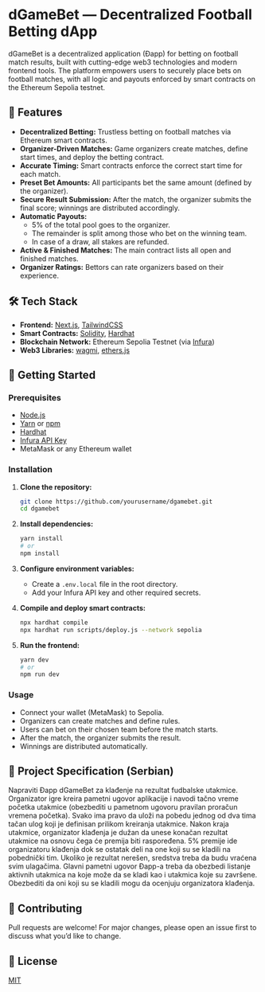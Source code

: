 # dGameBet — Decentralized Football Betting dApp

dGameBet is a decentralized application (Đapp) for betting on football match results, built with cutting-edge web3 technologies and modern frontend tools. The platform empowers users to securely place bets on football matches, with all logic and payouts enforced by smart contracts on the Ethereum Sepolia testnet.

## 🌟 Features

- **Decentralized Betting:** Trustless betting on football matches via Ethereum smart contracts.
- **Organizer-Driven Matches:** Game organizers create matches, define start times, and deploy the betting contract.
- **Accurate Timing:** Smart contracts enforce the correct start time for each match.
- **Preset Bet Amounts:** All participants bet the same amount (defined by the organizer).
- **Secure Result Submission:** After the match, the organizer submits the final score; winnings are distributed accordingly.
- **Automatic Payouts:** 
  - 5% of the total pool goes to the organizer.
  - The remainder is split among those who bet on the winning team.
  - In case of a draw, all stakes are refunded.
- **Active & Finished Matches:** The main contract lists all open and finished matches.
- **Organizer Ratings:** Bettors can rate organizers based on their experience.

## 🛠️ Tech Stack

- **Frontend:** [Next.js](https://nextjs.org/), [TailwindCSS](https://tailwindcss.com/)
- **Smart Contracts:** [Solidity](https://soliditylang.org/), [Hardhat](https://hardhat.org/)
- **Blockchain Network:** Ethereum Sepolia Testnet (via [Infura](https://infura.io/))
- **Web3 Libraries:** [wagmi](https://wagmi.sh/), [ethers.js](https://docs.ethers.org/)

## 🚀 Getting Started

### Prerequisites

- [Node.js](https://nodejs.org/)
- [Yarn](https://yarnpkg.com/) or [npm](https://www.npmjs.com/)
- [Hardhat](https://hardhat.org/)
- [Infura API Key](https://infura.io/)
- MetaMask or any Ethereum wallet

### Installation

1. **Clone the repository:**
   ```bash
   git clone https://github.com/yourusername/dgamebet.git
   cd dgamebet
   ```

2. **Install dependencies:**
   ```bash
   yarn install
   # or
   npm install
   ```

3. **Configure environment variables:**
   - Create a `.env.local` file in the root directory.
   - Add your Infura API key and other required secrets.

4. **Compile and deploy smart contracts:**
   ```bash
   npx hardhat compile
   npx hardhat run scripts/deploy.js --network sepolia
   ```

5. **Run the frontend:**
   ```bash
   yarn dev
   # or
   npm run dev
   ```

### Usage

- Connect your wallet (MetaMask) to Sepolia.
- Organizers can create matches and define rules.
- Users can bet on their chosen team before the match starts.
- After the match, the organizer submits the result.
- Winnings are distributed automatically.

## 📝 Project Specification (Serbian)

Napraviti Đapp dGameBet za klađenje na rezultat fudbalske utakmice. Organizator igre kreira 
pametni ugovor aplikacije i navodi tačno vreme početka utakmice (obezbediti u pametnom 
ugovoru pravilan proračun vremena početka). Svako ima pravo da uloži na pobedu jednog od dva 
tima tačan ulog koji je definisan prilikom kreiranja utakmice. Nakon kraja utakmice, organizator 
klađenja je dužan da unese konačan rezultat utakmice na osnovu čega će premija biti 
raspoređena. 5% premije ide organizatoru klađenja dok se ostatak deli na one koji su se kladili na 
pobednički tim. Ukoliko je rezultat nerešen, sredstva treba da budu vraćena svim ulagačima. 
Glavni pametni ugovor Đapp-a treba da obezbedi listanje aktivnih utakmica na koje može da se 
kladi kao i utakmica koje su završene. Obezbediti da oni koji su se kladili mogu da ocenjuju 
organizatora klađenja.

## 🤝 Contributing

Pull requests are welcome! For major changes, please open an issue first to discuss what you’d like to change.

## 📄 License

[MIT](LICENSE)